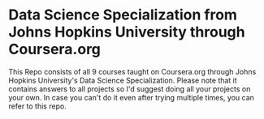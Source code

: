 # Data Science Specialization from Johns Hopkins University through Coursera.org

This Repo consists of all 9 courses taught on Coursera.org through Johns Hopkins University's Data Science Specialization.
Please note that it contains answers to all projects so I'd suggest doing all your projects on your own.
In case you can't do it even after trying multiple times, you can refer to this repo.